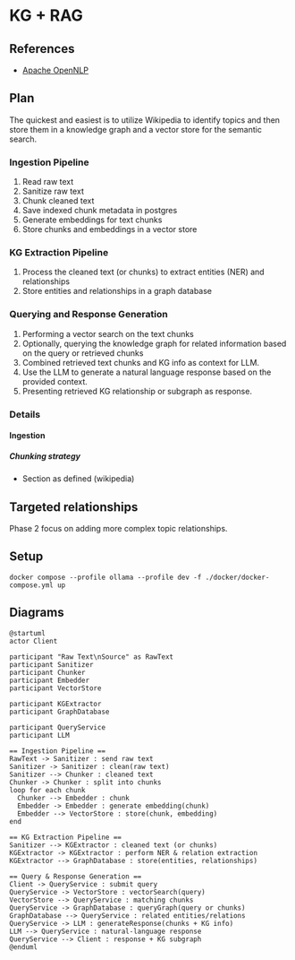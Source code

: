 
# KG + RAG

## References

- [Apache OpenNLP](https://opennlp.sourceforge.net/models-1.5/)

## Plan

The quickest and easiest is to utilize Wikipedia to identify topics and then
store them in a knowledge graph and a vector store for the semantic search.

### Ingestion Pipeline
1. Read raw text
2. Sanitize raw text
3. Chunk cleaned text
4. Save indexed chunk metadata in postgres
5. Generate embeddings for text chunks
6. Store chunks and embeddings in a vector store

### KG Extraction Pipeline
1. Process the cleaned text (or chunks) to extract entities (NER) and relationships
2. Store entities and relationships in a graph database

### Querying and Response Generation
1. Performing a vector search on the text chunks
2. Optionally, querying the knowledge graph for related information based on the query or retrieved chunks
3. Combined retrieved text chunks and KG info as context for LLM.
4. Use the LLM to generate a natural language response based on the provided context.
5. Presenting retrieved KG relationship or subgraph as response.

### Details

#### Ingestion

##### Chunking strategy

- Section as defined (wikipedia)

## Targeted relationships
Phase 2 focus on adding more complex topic relationships.

## Setup

```shell
docker compose --profile ollama --profile dev -f ./docker/docker-compose.yml up
```

## Diagrams

```plantuml
@startuml
actor Client

participant "Raw Text\nSource" as RawText
participant Sanitizer
participant Chunker
participant Embedder
participant VectorStore

participant KGExtractor
participant GraphDatabase

participant QueryService
participant LLM

== Ingestion Pipeline ==
RawText -> Sanitizer : send raw text
Sanitizer -> Sanitizer : clean(raw text)
Sanitizer --> Chunker : cleaned text
Chunker -> Chunker : split into chunks
loop for each chunk
  Chunker --> Embedder : chunk
  Embedder -> Embedder : generate embedding(chunk)
  Embedder --> VectorStore : store(chunk, embedding)
end

== KG Extraction Pipeline ==
Sanitizer --> KGExtractor : cleaned text (or chunks)
KGExtractor -> KGExtractor : perform NER & relation extraction
KGExtractor --> GraphDatabase : store(entities, relationships)

== Query & Response Generation ==
Client -> QueryService : submit query
QueryService -> VectorStore : vectorSearch(query)
VectorStore --> QueryService : matching chunks
QueryService -> GraphDatabase : queryGraph(query or chunks)
GraphDatabase --> QueryService : related entities/relations
QueryService -> LLM : generateResponse(chunks + KG info)
LLM --> QueryService : natural‑language response
QueryService --> Client : response + KG subgraph
@enduml

```